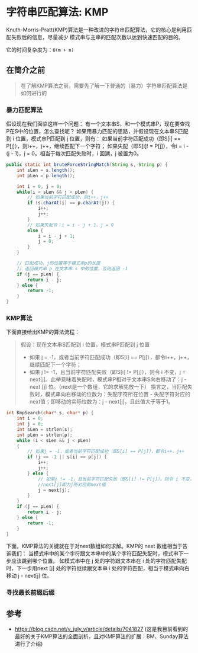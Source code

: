 # 字符串匹配算法: KMP

Knuth-Morris-Pratt(KMP)算法是一种改进的字符串匹配算法，它的核心是利用匹配失败后的信息，尽量减少
模式串与主串的匹配次数以达到快速匹配的目的。

它的时间复杂度为：`O(m + n)`

## 在简介之前

> 在了解KMP算法之前，需要先了解一下普通的（暴力）字符串匹配算法是如何进行的
 
### 暴力匹配算法

假设现在我们面临这样一个问题：
有一个文本串S，和一个模式串P，现在要查找P在S中的位置，怎么查找呢？
如果用暴力匹配的思路，并假设现在文本串S匹配到 i 位置，模式串P匹配到 j 位置，则有：
如果当前字符匹配成功（即S[i] == P[j]），则i++，j++，继续匹配下一个字符；
如果失配（即S[i]! = P[j]），令i = i - (j - 1)，j = 0。相当于每次匹配失败时，i 回溯，j 被置为0。

```java
public static int bruteForceStringMatch(String s, String p) {
    int sLen = s.length();
    int pLen = p.length();

    int i = 0, j = 0;
    while(i < sLen && j < pLen) {
        // 如果当前字符匹配成功，则i++，j++
        if (s.charAt(i) == p.charAt(j)) {
            i++;
            j++;
        }
        // 如果失配令：i = i - j + 1，j = 0
        else {
            i = i - j + 1;
            j = 0;
        }
    }

    // 匹配成功，j的位置等于模式串p的长度
    // 返回模式串 p 在文本串 s 中的位置，否则返回 -1
    if (j == pLen) {
        return i - j;
    } else {
        return -1;
    }
}
```

### KMP算法

下面直接给出KMP的算法流程：
> 假设：现在文本串S匹配到 i 位置，模式串P匹配到 j 位置
> - 如果 j = -1，或者当前字符匹配成功（即S[i] == P[j]），都令i++，j++，继续匹配下一个字符；
> - 如果 j != -1，且当前字符匹配失败（即S[i] != P[j]），则令 i 不变，j = next[j]。此举意味着失配时，模式串P相对于文本串S向右移动了：j - next [j] 位。（next是一个数组，它的求解先放一下）
>   换言之，当匹配失败时，模式串向右移动的位数为：失配字符所在位置 - 失配字符对应的next值；即移动的实际位数为：j - next[j]，且此值大于等于1。

```c++
int KmpSearch(char* s, char* p) {
	int i = 0;
	int j = 0;
	int sLen = strlen(s);
	int pLen = strlen(p);
	while (i < sLen && j < pLen)
	{
		// 如果j = -1，或者当前字符匹配成功（即S[i] == P[j]），都令i++，j++    
		if (j == -1 || s[i] == p[j]) {
			i++;
			j++;
		} else {
			// 如果j != -1，且当前字符匹配失败（即S[i] != P[j]），则令 i 不变，j = next[j]    
			//next[j]即为j所对应的next值      
			j = next[j];
		}
	}
	if (j == pLen) {
        return i - j;
    } else {
        return -1;
    }		
}
```

下面，KMP算法的关键就在于对next数组如何求解。KMP的 next 数组相当于告诉我们：
当模式串中的某个字符跟文本串中的某个字符匹配失配时，模式串下一步应该跳到哪个位置。
如模式串中在 j 处的字符跟文本串在 i 处的字符匹配失配时，下一步用next [j] 处的字符继续跟文本串 i 处的字符匹配，相当于模式串向右移动 j - next[j] 位。

### 寻找最长前缀后缀


## 参考
* https://blog.csdn.net/v_july_v/article/details/7041827 (这是我目前看到的最好的关于KMP算法的全面剖析，且对KMP算法的扩展：BM、Sunday算法进行了介绍)